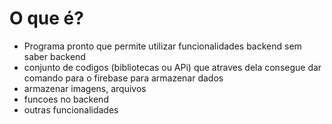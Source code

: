 # O que é?

- Programa pronto que permite utilizar funcionalidades backend sem saber backend
- conjunto de codigos (bibliotecas ou APi) que atraves dela consegue dar comando para o firebase para armazenar dados
- armazenar imagens, arquivos
- funcoes no backend
- outras funcionalidades


